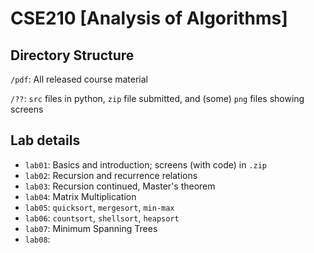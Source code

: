 # CSE210 [Analysis of Algorithms]

## Directory Structure

`/pdf`: All released course material

`/??`: `src` files in python, `zip` file submitted, and (some) `png` files showing screens

## Lab details

- `lab01`: Basics and introduction; screens (with code) in `.zip`
- `lab02`: Recursion and recurrence relations
- `lab03`: Recursion continued, Master's theorem
- `lab04`: Matrix Multiplication
- `lab05`: `quicksort`, `mergesort`, `min-max`
- `lab06`: `countsort`, `shellsort`, `heapsort`
- `lab07`: Minimum Spanning Trees
- `lab08`: 